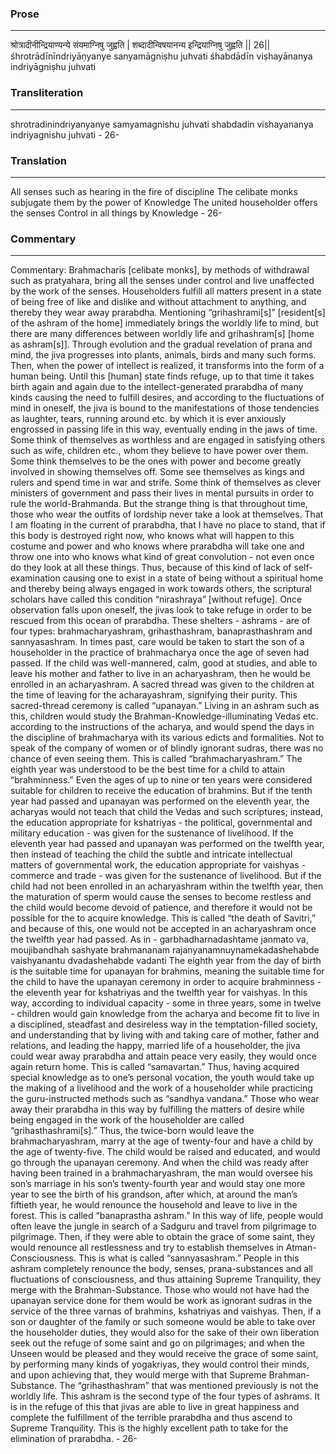 ### Prose 
 --- 
श्रोत्रादीनीन्द्रियाण्यन्ये संयमाग्निषु जुह्वति |
शब्दादीन्विषयानन्य इन्द्रियाग्निषु जुह्वति || 26||
śhrotrādīnīndriyāṇyanye sanyamāgniṣhu juhvati
śhabdādīn viṣhayānanya indriyāgniṣhu juhvati

### Transliteration 
 --- 
shrotradinindriyanyanye samyamagnishu juhvati shabdadin vishayananya indriyagnishu juhvati - 26-

### Translation 
 --- 
All senses such as hearing in the fire of discipline The celibate monks subjugate them by the power of Knowledge The united householder offers the senses Control in all things by Knowledge - 26-

### Commentary 
 --- 
Commentary: Brahmacharis [celibate monks], by methods of withdrawal such as pratyahara, bring all the senses under control and live unaffected by the work of the senses. Householders fulfill all matters present in a state of being free of like and dislike and without attachment to anything, and thereby they wear away prarabdha. Mentioning “grihashrami[s]” [resident[s] of the ashram of the home] immediately brings the worldly life to mind, but there are many differences between worldly life and grihashram[s] [home as ashram[s]]. Through evolution and the gradual revelation of prana and mind, the jiva progresses into plants, animals, birds and many such forms. Then, when the power of intellect is realized, it transforms into the form of a human being. Until this [human] state finds refuge, up to that time it takes birth again and again due to the intellect-generated prarabdha of many kinds causing the need to fulfill desires, and according to the fluctuations of mind in oneself, the jiva is bound to the manifestations of those tendencies as laughter, tears, running around etc. by which it is ever anxiously engrossed in passing life in this way, eventually ending in the jaws of time. Some think of themselves as worthless and are engaged in satisfying others such as wife, children etc., whom they believe to have power over them. Some think themselves to be the ones with power and become greatly involved in showing themselves off. Some see themselves as kings and rulers and spend time in war and strife. Some think of themselves as clever ministers of government and pass their lives in mental pursuits in order to rule the world-Brahmanda. But the strange thing is that throughout time, those who wear the outfits of lordship never take a look at themselves. That I am floating in the current of prarabdha, that I have no place to stand, that if this body is destroyed right now, who knows what will happen to this costume and power and who knows where prarabdha will take one and throw one into who knows what kind of great convolution - not even once do they look at all these things. Thus, because of this kind of lack of self-examination causing one to exist in a state of being without a spiritual home and thereby being always engaged in work towards others, the scriptural scholars have called this condition “nirashraya” [without refuge]. Once observation falls upon oneself, the jivas look to take refuge in order to be rescued from this ocean of prarabdha. These shelters - ashrams - are of four types: brahmacharyashram, grihasthashram, banaprasthashram and sannyasashram. In times past, care would be taken to start the son of a householder in the practice of brahmacharya once the age of seven had passed. If the child was well-mannered, calm, good at studies, and able to leave his mother and father to live in an acharyashram, then he would be enrolled in an acharyashram. A sacred thread was given to the children at the time of leaving for the acharayashram, signifying their purity. This sacred-thread ceremony is called “upanayan.” Living in an ashram such as this, children would study the Brahman-Knowledge-illuminating Vedas etc. according to the instructions of the acharya, and would spend the days in the discipline of brahmacharya with its various edicts and formalities. Not to speak of the company of women or of blindly ignorant sudras, there was no chance of even seeing them. This is called “brahmacharyashram.” The eighth year was understood to be the best time for a child to attain “brahminness.” Even the ages of up to nine or ten years were considered suitable for children to receive the education of brahmins. But if the tenth year had passed and upanayan was performed on the eleventh year, the acharyas would not teach that child the Vedas and such scriptures; instead, the education appropriate for kshatriyas - the political, governmental and military education - was given for the sustenance of livelihood. If the eleventh year had passed and upanayan was performed on the twelfth year, then instead of teaching the child the subtle and intricate intellectual matters of governmental work, the education appropriate for vaishyas - commerce and trade - was given for the sustenance of livelihood. But if the child had not been enrolled in an acharyashram within the twelfth year, then the maturation of sperm would cause the senses to become restless and the child would become devoid of patience, and therefore it would not be possible for the to acquire knowledge. This is called “the death of Savitri,” and because of this, one would not be accepted in an acharyashram once the twelfth year had passed. As in - garbhadharnadashtame janmato va, moujibandhah sashyate brahmananam rajanyanamnuynamekadashehabde vaishyanantu dvadashehabde vadanti The eighth year from the day of birth is the suitable time for upanayan for brahmins, meaning the suitable time for the child to have the upanayan ceremony in order to acquire brahminness - the eleventh year for kshatriyas and the twelfth year for vaishyas. In this way, according to individual capacity - some in three years, some in twelve - children would gain knowledge from the acharya and become fit to live in a disciplined, steadfast and desireless way in the temptation-filled society, and understanding that by living with and taking care of mother, father and relations, and leading the happy, married life of a householder, the jiva could wear away prarabdha and attain peace very easily, they would once again return home. This is called “samavartan.” Thus, having acquired special knowledge as to one’s personal vocation, the youth would take up the making of a livelihood and the work of a householder while practicing the guru-instructed methods such as “sandhya vandana.” Those who wear away their prarabdha in this way by fulfilling the matters of desire while being engaged in the work of the householder are called “grihasthashrami[s].” Thus, the twice-born would leave the brahmacharyashram, marry at the age of twenty-four and have a child by the age of twenty-five. The child would be raised and educated, and would go through the upanayan ceremony. And when the child was ready after having been trained in a brahmacharyashram, the man would oversee his son’s marriage in his son’s twenty-fourth year and would stay one more year to see the birth of his grandson, after which, at around the man’s fiftieth year, he would renounce the household and leave to live in the forest. This is called “banaprastha ashram.” In this way of life, people would often leave the jungle in search of a Sadguru and travel from pilgrimage to pilgrimage. Then, if they were able to obtain the grace of some saint, they would renounce all restlessness and try to establish themselves in Atman-Consciousness. This is what is called “sannyasashram.” People in this ashram completely renounce the body, senses, prana-substances and all fluctuations of consciousness, and thus attaining Supreme Tranquility, they merge with the Brahman-Substance. Those who would not have had the upanayan service done for them would be work as ignorant sudras in the service of the three varnas of brahmins, kshatriyas and vaishyas. Then, if a son or daughter of the family or such someone would be able to take over the householder duties, they would also for the sake of their own liberation seek out the refuge of some saint and go on pilgrimages; and when the Unseen would be pleased and they would receive the grace of some saint, by performing many kinds of yogakriyas, they would control their minds, and upon achieving that, they would merge with that Supreme Brahman-Substance. The “grihasthashram” that was mentioned previously is not the worldly life. This ashram is the second type of the four types of ashrams. It is in the refuge of this that jivas are able to live in great happiness and complete the fulfillment of the terrible prarabdha and thus ascend to Supreme Tranquility. This is the highly excellent path to take for the elimination of prarabdha. - 26-